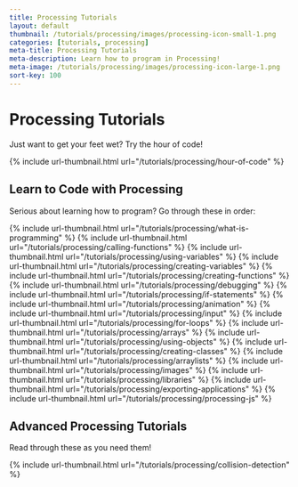```yaml
---
title: Processing Tutorials
layout: default
thumbnail: /tutorials/processing/images/processing-icon-small-1.png
categories: [tutorials, processing]
meta-title: Processing Tutorials
meta-description: Learn how to program in Processing!
meta-image: /tutorials/processing/images/processing-icon-large-1.png
sort-key: 100
---
```


# Processing Tutorials

Just want to get your feet wet? Try the hour of code!

{% include url-thumbnail.html url="/tutorials/processing/hour-of-code" %}

## Learn to Code with Processing

Serious about learning how to program? Go through these in order:

<div class="thumbnail-link-container">
{% include url-thumbnail.html url="/tutorials/processing/what-is-programming" %}
{% include url-thumbnail.html url="/tutorials/processing/calling-functions" %}
{% include url-thumbnail.html url="/tutorials/processing/using-variables" %}
{% include url-thumbnail.html url="/tutorials/processing/creating-variables" %}
{% include url-thumbnail.html url="/tutorials/processing/creating-functions" %}
{% include url-thumbnail.html url="/tutorials/processing/debugging" %}
{% include url-thumbnail.html url="/tutorials/processing/if-statements" %}
{% include url-thumbnail.html url="/tutorials/processing/animation" %}
{% include url-thumbnail.html url="/tutorials/processing/input" %}
{% include url-thumbnail.html url="/tutorials/processing/for-loops" %}
{% include url-thumbnail.html url="/tutorials/processing/arrays" %}
{% include url-thumbnail.html url="/tutorials/processing/using-objects" %}
{% include url-thumbnail.html url="/tutorials/processing/creating-classes" %}
{% include url-thumbnail.html url="/tutorials/processing/arraylists" %}
{% include url-thumbnail.html url="/tutorials/processing/images" %}
{% include url-thumbnail.html url="/tutorials/processing/libraries" %}
{% include url-thumbnail.html url="/tutorials/processing/exporting-applications" %}
{% include url-thumbnail.html url="/tutorials/processing/processing-js" %}
</div>

## Advanced Processing Tutorials

Read through these as you need them!

{% include url-thumbnail.html url="/tutorials/processing/collision-detection" %}